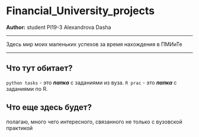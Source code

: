 # Financial_University_projects
**Author:**  student PI19-3 Alexandrova Dasha
***
Здесь мир моих маленьких успехов за время нахождения в ПМИиТе
***
## Что тут обитает?
`python tasks` - это ***папка*** с заданиями из вуза. 
`R prac` - это ***папка*** с заданиями по R.
## Что еще здесь будет?
 полагаю, много чего интересного, связанного не только с вузовской практикой

